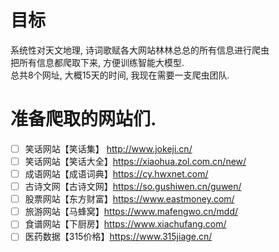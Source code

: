 # 目标
系统性对天文地理, 诗词歌赋各大网站林林总总的所有信息进行爬虫\
把所有信息都爬取下来, 方便训练智能大模型.\
总共8个网址, 大概15天的时间, 我现在需要一支爬虫团队.
# 准备爬取的网站们.
- [ ] 笑话网站【笑话集】 http://www.jokeji.cn/
- [ ] 笑话网站【笑话大全】https://xiaohua.zol.com.cn/new/
- [ ] 成语网站【成语词典】https://cy.hwxnet.com/
- [ ] 古诗文网【古诗文网】https://so.gushiwen.cn/guwen/
- [ ] 股票网站【东方财富】https://www.eastmoney.com/
- [ ] 旅游网站【马蜂窝】https://www.mafengwo.cn/mdd/
- [ ] 食谱网站【下厨房】https://www.xiachufang.com/
- [ ] 医药数据【315价格】https://www.315jiage.cn/